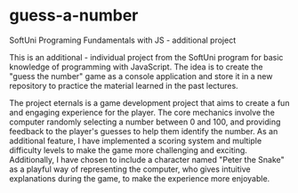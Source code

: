 # guess-a-number
SoftUni Programing Fundamentals with JS - additional project

This is an additional - individual project from the SoftUni program for basic knowledge of programming with JavaScript. The idea is to create the "guess the number" game as a console application and store it in a new repository to practice the material learned in the past lectures.

The project eternals is a game development project that aims to create a fun and engaging experience for the player. The core mechanics involve the computer randomly selecting a number between 0 and 100, and providing feedback to the player's guesses to help them identify the number. As an additional feature, I have implemented a scoring system and multiple difficulty levels to make the game more challenging and exciting. Additionally, I have chosen to include a character named "Peter the Snake" as a playful way of representing the computer, who gives intuitive explanations during the game, to make the experience more enjoyable.
